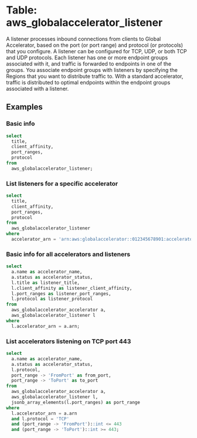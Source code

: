 # Table: aws_globalaccelerator_listener

A listener processes inbound connections from clients to Global Accelerator, based on the port (or port range) and
protocol (or protocols) that you configure. A listener can be configured for TCP, UDP, or both TCP and UDP protocols.
Each listener has one or more endpoint groups associated with it, and traffic is forwarded to endpoints in one of
the groups. You associate endpoint groups with listeners by specifying the Regions that you want to distribute traffic
to. With a standard accelerator, traffic is distributed to optimal endpoints within the endpoint groups associated
with a listener.

## Examples

### Basic info

```sql
select
  title,
  client_affinity,
  port_ranges,
  protocol
from
  aws_globalaccelerator_listener;
```

### List listeners for a specific accelerator

```sql
select
  title,
  client_affinity,
  port_ranges,
  protocol
from
  aws_globalaccelerator_listener
where
  accelerator_arn = 'arn:aws:globalaccelerator::012345678901:accelerator/1234abcd';
```

### Basic info for all accelerators and listeners

```sql
select
  a.name as accelerator_name,
  a.status as accelerator_status,
  l.title as listener_title,
  l.client_affinity as listener_client_affinity,
  l.port_ranges as listener_port_ranges,
  l.protocol as listener_protocol
from
  aws_globalaccelerator_accelerator a,
  aws_globalaccelerator_listener l
where
  l.accelerator_arn = a.arn;
```

### List accelerators listening on TCP port 443

```sql
select
  a.name as accelerator_name,
  a.status as accelerator_status,
  l.protocol,
  port_range -> 'FromPort' as from_port,
  port_range -> 'ToPort' as to_port
from
  aws_globalaccelerator_accelerator a,
  aws_globalaccelerator_listener l,
  jsonb_array_elements(l.port_ranges) as port_range
where
  l.accelerator_arn = a.arn
  and l.protocol = 'TCP'
  and (port_range -> 'FromPort')::int <= 443
  and (port_range -> 'ToPort')::int >= 443;
```
